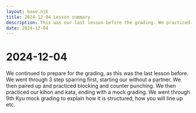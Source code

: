 ```yaml
---
layout: base.njk
title: 2024-12-04 Lesson summary
description: This was our last lesson before the grading. We practiced the grading syllabus again, focusing on sanbon kumite.
date: 2024-12-04
---
```

# 2024-12-04

We continued to prepare for the grading, as this was the last lesson before. We went through 3 step sparring first, starting our without a partner. We then paired up and practiced blocking and counter punching. We then practiced our kihon and kata, ending with a mock grading. We went through 9th Kyu mock grading to explain how it is structured, how you will line up etc.
